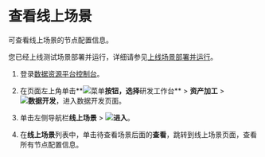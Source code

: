 # 查看线上场景

可查看线上场景的节点配置信息。

您已经上线测试场景部署并运行，详细请参见[上线场景部署并运行](/cn.zh-CN/用户指南/数据开发/线上场景/上线场景部署并运行.md)。

1.  登录[数据资源平台控制台](https://dataq.console.aliyun.com)。

2.  在页面左上角单击**![菜单](https://static-aliyun-doc.oss-accelerate.aliyuncs.com/assets/img/zh-CN/6504337061/p188771.png)**按钮，选择**研发工作台** \> **资产加工** \> **![数据开发](https://static-aliyun-doc.oss-accelerate.aliyuncs.com/assets/img/zh-CN/2524223261/p282097.png)**，进入数据开发页面。

3.  单击左侧导航栏**线上场景** \> **![进入](https://static-aliyun-doc.oss-accelerate.aliyuncs.com/assets/img/zh-CN/6504337061/p188815.png)**。

4.  在**线上场景**列表中，单击待查看场景后面的**查看**，跳转到线上场景页面，查看所有节点配置信息。


